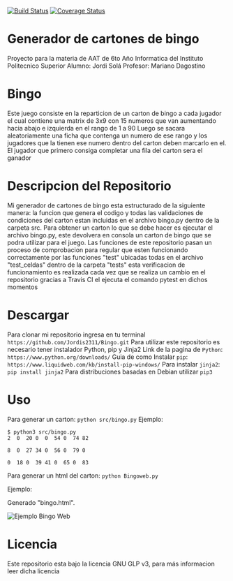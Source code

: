 [![Build Status](https://travis-ci.org/Jordis2311/Bingo.svg?branch=master)](https://travis-ci.org/Jordis2311/Bingo)
[![Coverage Status](https://coveralls.io/repos/github/Jordis2311/Bingo/badge.svg?branch=master)](https://coveralls.io/github/Jordis2311/Bingo?branch=master)
# Generador de cartones de bingo
Proyecto para la materia de AAT de 6to Año Informatica del Instituto Politecnico Superior
Alumno: Jordi Solá
Profesor: Mariano Dagostino

# Bingo
Este juego consiste en la reparticion de un carton de bingo a cada jugador el cual contiene una matrix de 3x9 con 15 numeros que van aumentando hacia abajo e izquierda en el rango de 1 a 90
Luego se sacara aleatoriamente una ficha que contenga un numero de ese rango y los jugadores que la tienen ese numero dentro del carton deben marcarlo en el.
El jugador que primero consiga completar una fila del carton sera el ganador

# Descripcion del Repositorio

Mi generador de cartones de bingo esta estructurado de la siguiente manera:
la funcion que genera el codigo y todas las validaciones de condiciones del carton estan incluidas en el archivo bingo.py dentro de la carpeta src.
Para obtener un carton lo que se debe hacer es ejecutar el archivo bingo.py, este devolvera en consola un carton de bingo que se podra utilizar para el juego.
Las funciones de este repositorio pasan un proceso de comprobacion para regular que esten funcionando correctamente por las funciones "test" ubicadas todas en el archivo "test_celdas" dentro de la carpeta "tests" esta verificacion de funcionamiento es realizada cada vez que se realiza un cambio en el repositorio gracias a Travis CI el ejecuta el comando pytest en dichos momentos

# Descargar
Para clonar mi repositorio ingresa en tu terminal
```https://github.com/Jordis2311/Bingo.git```
Para utilizar este repositorio es necesario tener instalador Python, pip y Jinja2
Link de la pagina de `Python`:
```https://www.python.org/downloads/```
Guia de como Instalar `pip`:
```https://www.liquidweb.com/kb/install-pip-windows/```
Para instalar `jinja2`:
```pip install jinja2```
Para distribuciones basadas en Debian utilizar `pip3`

# Uso
Para generar un carton:
```python src/bingo.py```
Ejemplo:
```
$ python3 src/bingo.py
2  0  20 0  0  54 0  74 82

8  0  27 34 0  56 0  79 0

0  18 0  39 41 0  65 0  83
```

Para generar un html del carton:
```python Bingoweb.py```

Ejemplo:

Generado "bingo.html".

![Ejemplo Bingo Web](https://github.com/Jordis2311/Bingo/blob/master/Ejemplo%20Carton.PNG?raw=true)

# Licencia
Este repositorio esta bajo la licencia GNU GLP v3, para más informacion leer dicha licencia
